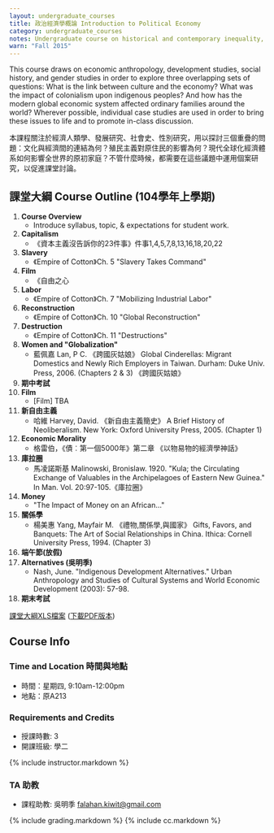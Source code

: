 ```yaml
---
layout: undergraduate_courses
title: 政治經濟學概論 Introduction to Political Economy
category: undergraduate_courses
notes: Undergraduate course on historical and contemporary inequality, focusing on the colonial encounter as well as issues pertaining to class, race, and gender.
warn: "Fall 2015"
---
```


This course draws on economic anthropology, development studies, social history, and gender studies in order to explore three overlapping sets of questions: What is the link between culture and the economy? What was the impact of colonialism upon indigenous peoples? And how has the modern global economic system affected ordinary families around the world? Wherever possible, individual case studies are used in order to bring these issues to life and to promote in-class discussion.

本課程關注於經濟人類學、發展研究、社會史、性別研究，用以探討三個重疊的問題：文化與經濟間的連結為何？殖民主義對原住民的影響為何？現代全球化經濟體系如何影響全世界的原初家庭？不管什麼時候，都需要在這些議題中運用個案研究，以促進課堂討論。

## 課堂大綱 Course Outline (104學年上學期)

1. **Course Overview**    
    * Introduce syllabus, topic, & expectations for student work.
2. **Capitalism**
    * 《資本主義沒告訴你的23件事》件事1,4,5,7,8,13,16,18,20,22
3. **Slavery**
    * 《Empire of Cotton》Ch. 5 "Slavery Takes Command"
4. **Film**
    * 《自由之心
5. **Labor**
    * 《Empire of Cotton》Ch. 7 "Mobilizing Industrial Labor"
6. **Reconstruction**
    * 《Empire of Cotton》Ch. 10 "Global Reconstruction"
7. **Destruction**
    * 《Empire of Cotton》Ch. 11 "Destructions"
8. **Women and "Globalization"**
    * 藍佩嘉 Lan, P C. 《跨國灰姑娘》 Global Cinderellas: Migrant Domestics and Newly Rich Employers in Taiwan. Durham: Duke Univ. Press, 2006. (Chapters 2 & 3)    《跨國灰姑娘》
9. **期中考試**
10. **Film**
    * [Film] TBA
11. **新自由主義**
    * 哈維 Harvey, David. 《新自由主義簡史》 A Brief History of Neoliberalism. New York: Oxford University Press, 2005.
    (Chapter 1)
12. **Economic Morality**
    * 格雷伯，《債︰第一個5000年》第二章 《以物易物的經濟學神話》
13. **庫拉圈**
    * 馬凌諾斯基 Malinowski, Bronislaw. 1920. "Kula; the Circulating Exchange of Valuables in the Archipelagoes of Eastern New Guinea." In Man. Vol. 20:97-105.《庫拉圈》
14. **Money**
    * "The Impact of Money on an African…"
15. **關係學**
    * 楊美惠 Yang, Mayfair M. 《禮物,關係學,與國家》 Gifts, Favors, and Banquets: The Art of Social Relationships in China. Ithica: Cornell University Press, 1994. (Chapter 3)
16. **端午節(放假)**	
17. **Alternatives (吳明季)**
    * Nash, June. "Indigenous Development Alternatives." Urban Anthropology and Studies of Cultural Systems and World Economic Development (2003): 57-98.
18. **期末考試**


[課堂大綱XLS檔案](https://docs.google.com/spreadsheets/d/1dGlTQcOMS2agFvcLAViTPMQDf6zBNREX3aey5x7VMQ0/pubhtml?gid=0&single=true) ([下載PDF版本](https://docs.google.com/spreadsheets/d/1dGlTQcOMS2agFvcLAViTPMQDf6zBNREX3aey5x7VMQ0/pub?gid=0&single=true&output=pdf))


## Course Info

### Time and Location 時間與地點
* 時間：星期四, 9:10am-12:00pm
* 地點：原A213

### Requirements and Credits
* 授課時數: 3
* 開課班級: 學二

{% include instructor.markdown %}

### TA 助教
* 課程助教: 吳明季 falahan.kiwit@gmail.com

{% include grading.markdown %}
{% include cc.markdown %}